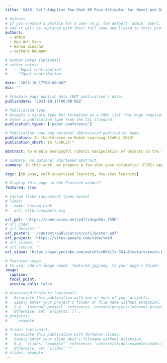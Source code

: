```yaml
---
title: 'SA6D: Self-Adaptive Few-Shot 6D Pose Estimator for Novel and Occluded Objects'

# Authors
# If you created a profile for a user (e.g. the default `admin` user), write the username (folder name) here
# and it will be replaced with their full name and linked to their profile.
authors:
  - admin
  - Ngo Anh Vien
  - Hanna Ziesche
  - Gerhard Neumann

# Author notes (optional)
# author_notes:
#   - 'Equal contribution'
#   - 'Equal contribution'

date: '2023-10-17T00:00:00Z'
doi: ''

# Schedule page publish date (NOT publication's date).
publishDate: '2023-10-17T00:00:00Z'

# Publication type.
# Accepts a single type but formatted as a YAML list (for Hugo requirements).
# Enter a publication type from the CSL standard.
publication_types: ['paper-conference']

# Publication name and optional abbreviated publication name.
publication: In *Conference on Robot Learning (CoRL) 2023*
publication_short: In *CoRL23'*

abstract: To enable meaningful robotic manipulation of objects in the real world, 6D pose estimation is one of the critical aspects. Most existing approaches have difficulty extending predictions to scenarios where novel object instances are continuously introduced, especially with heavy occlusions. In this work, we propose a few-shot pose estimation (FSPE) approach called SA6D, which uses a self-adaptive segmentation module to identify the novel target object and construct a point cloud model of the target object using only a small number of cluttered reference images. Unlike existing methods, SA6D does not require object-centric reference images or any additional object information, making it a more generalizable and scalable solution across categories. We evaluate SA6D on real-world tabletop object datasets and demonstrate that SA6D outperforms existing FSPE methods, particularly in cluttered scenes with occlusions, while requiring fewer reference images. 

# Summary. An optional shortened abstract.
summary: In this work, we propose a few-shot pose estimation (FSPE) approach called SA6D, which uses a self-adaptive segmentation module to identify the novel target object and construct a point cloud model of the target object using only a small number of cluttered reference images.

tags: [6D pose, self-supervised learning, few-shot learning]

# Display this page in the Featured widget?
featured: true

# Custom links (uncomment lines below)
# links:
# - name: Custom Link
#   url: http://example.org

url_pdf: 'https://openreview.net/pdf?id=gdkKi_F55h'
# url_code: ''
# url_dataset: ''
url_poster: './content/publication/corl/poster.pdf'
url_project: 'https://sites.google.com/view/sa6d'
# url_slides: ''
# url_source: ''
url_video: 'https://www.youtube.com/watch?v=Rdk1Iv-SX1c&feature=youtu.be'

# Featured image
# To use, add an image named `featured.jpg/png` to your page's folder.
image:
  caption: ''
  focal_point: ''
  preview_only: false

# Associated Projects (optional).
#   Associate this publication with one or more of your projects.
#   Simply enter your project's folder or file name without extension.
#   E.g. `internal-project` references `content/project/internal-project/index.md`.
#   Otherwise, set `projects: []`.
# projects:
#   - example

# Slides (optional).
#   Associate this publication with Markdown slides.
#   Simply enter your slide deck's filename without extension.
#   E.g. `slides: "example"` references `content/slides/example/index.md`.
#   Otherwise, set `slides: ""`.
# slides: example
---
```


<!-- {{% callout note %}}
Click the _Cite_ button above to demo the feature to enable visitors to import publication metadata into their reference management software.
{{% /callout %}}

{{% callout note %}}
Create your slides in Markdown - click the _Slides_ button to check out the example.
{{% /callout %}}

Add the publication's **full text** or **supplementary notes** here. You can use rich formatting such as including [code, math, and images](https://wowchemy.com/docs/content/writing-markdown-latex/). -->
